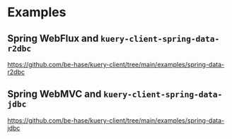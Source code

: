# Examples

## Spring WebFlux and `kuery-client-spring-data-r2dbc`

https://github.com/be-hase/kuery-client/tree/main/examples/spring-data-r2dbc

## Spring WebMVC and `kuery-client-spring-data-jdbc`

https://github.com/be-hase/kuery-client/tree/main/examples/spring-data-jdbc
